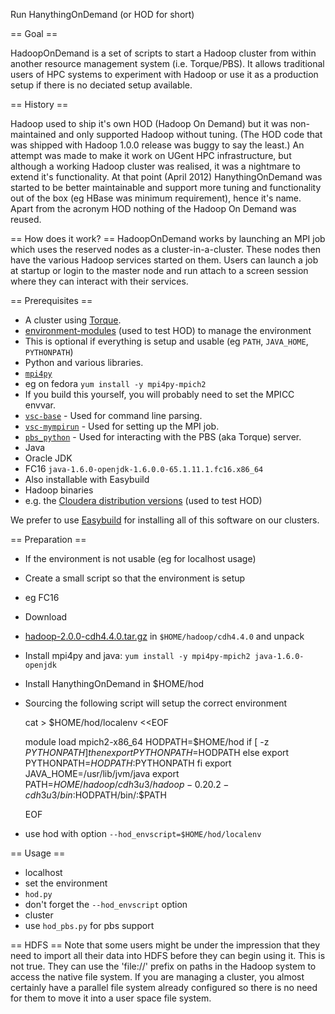 Run HanythingOnDemand (or HOD for short)

== Goal ==
  
HadoopOnDemand is a set of scripts to start a Hadoop cluster from within
another resource management system (i.e. Torque/PBS). It allows traditional
users of HPC systems to experiment with Hadoop or use it as a production setup
if there is no deciated setup available.

== History ==

Hadoop used to ship it's own HOD (Hadoop On Demand) but it was non-maintained
and only supported Hadoop without tuning. (The HOD code that was shipped with
Hadoop 1.0.0 release was buggy to say the least.) An attempt was made to make
it work on UGent HPC infrastructure, but although a working Hadoop cluster was
realised, it was a nightmare to extend it's functionality.  At that point
(April 2012) HanythingOnDemand was started to be better maintainable and
support more tuning and functionality out of the box (eg HBase was minimum
requirement), hence it's name.  Apart from the acronym HOD nothing of the
Hadoop On Demand was reused.

== How does it work? == 
HadoopOnDemand works by launching an MPI job which uses the reserved nodes as a
cluster-in-a-cluster. These nodes then have the various Hadoop services started
on them. Users can launch a job at startup or login to the master node and run
attach to a screen session where they can interact with their services.

== Prerequisites ==

* A cluster using [Torque](http://www.adaptivecomputing.com/products/open-source/torque/).
* [environment-modules](http://modules.sourceforge.net/) (used to test HOD) to manage the environment
 * This is optional if everything is setup and usable (eg `PATH`, `JAVA_HOME`, `PYTHONPATH`)
* Python and various libraries.
 * [`mpi4py`](http://mpi4py.scipy.org/) 
  * eg on fedora `yum install -y mpi4py-mpich2`
  * If you build this yourself, you will probably need to set the MPICC envvar.
 * [`vsc-base`](https://github.com/hpcugent/vsc-base) - Used for command line parsing.
 * [`vsc-mympirun`](https://github.com/hpcugent/vsc-mympirun) - Used for setting up the MPI job.
 * [`pbs_python`](https://oss.trac.surfsara.nl/pbs_python) - Used for interacting with the PBS (aka Torque) server.
* Java 
 * Oracle JDK 
 * FC16 `java-1.6.0-openjdk-1.6.0.0-65.1.11.1.fc16.x86_64`
 * Also installable with Easybuild
* Hadoop binaries
 * e.g. the [Cloudera distribution versions](http://archive.cloudera.com/cdh4/cdh/4/) (used to test HOD)

We prefer to use [Easybuild](https://github.com/hpcugent/easybuild) for
installing all of this software on our clusters.

== Preparation ==
* If the environment is not usable (eg for localhost usage)
 * Create a small script so that the environment is setup
 * eg FC16
  * Download
  * [hadoop-2.0.0-cdh4.4.0.tar.gz](http://archive.cloudera.com/cdh4/cdh/4/) in `$HOME/hadoop/cdh4.4.0` and unpack
  * Install mpi4py and java: `yum install -y mpi4py-mpich2 java-1.6.0-openjdk`
  * Install HanythingOnDemand in $HOME/hod
  * Sourcing the following script will setup the correct environment

    cat > $HOME/hod/localenv <<EOF

    module load mpich2-x86_64
    HODPATH=$HOME/hod
    if [ -z $PYTHONPATH ]
    then
        export PYTHONPATH=$HODPATH
    else
        export PYTHONPATH=$HODPATH:$PYTHONPATH
    fi
    export JAVA_HOME=/usr/lib/jvm/java
    export PATH=$HOME/hadoop/cdh3u3/hadoop-0.20.2-cdh3u3/bin:$HODPATH/bin/:$PATH
    
    EOF
 
 * use hod with option `--hod_envscript=$HOME/hod/localenv`

== Usage ==
* localhost
 * set the environment
 * `hod.py`
  * don't forget the `--hod_envscript` option
* cluster
 * use `hod_pbs.py` for pbs support
 
== HDFS == 
Note that some users might be under the impression that they need to import all
their data into HDFS before they can begin using it. This is not true. They can
use the 'file://' prefix on paths in the Hadoop system to access the native file
system. If you are managing a cluster, you almost certainly have a parallel file
system already configured so there is no need for them to move it into a user
space file system.
